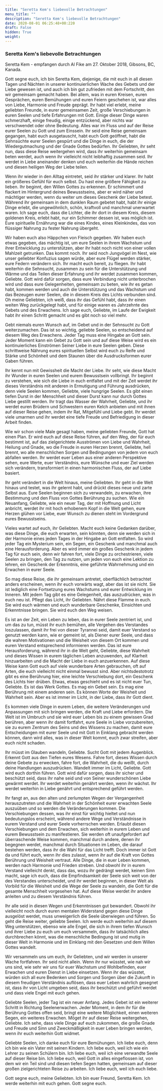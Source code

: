 ```yaml
---
title: "Seretta Kem's liebevolle Betrachtungen"
menu_title: ""
description: "Seretta Kem's liebevolle Betrachtungen"
date: 2020-08-01 06:25:48+00:220
draft: False
hidden: True
weight:
---
```

### Seretta Kem's liebevolle Betrachtungen

Seretta Kem - empfangen durch Al Fike am 27. Oktober 2018, Gibsons, BC, Kanada.

Gott segne euch, ich bin Seretta Kem, diejenige, die mit euch in all diesen Tagen und Nächten in unserer kontinuierlichen Wache des Gebets und der Liebe gewesen ist, und auch ich bin gut zufrieden mit dem Fortschritt, den wir gemeinsam gemacht haben. Bei allem, was in euren Kreisen, euren Gesprächen, euren Bemühungen und euren Feiern geschehen ist, war alles von Liebe, Harmonie und Freude geprägt. Ihr habt viel erlebt, meine geliebten Freunde, in eurer gemeinsamen Zeit, große Verschiebungen in euren Seelen und tiefe Erfahrungen mit Gott. Einige dieser Dinge waren schmerzhaft, einige freudig, einige entzückend, aber nichts war verschwendet oder ohne Bedeutung. Alles war im Fluss und auf der Reise eurer Seelen zu Gott und zum Einssein. Ihr seid eine Reise gemeinsam gegangen, habt euch ausgetauscht, habt euch Gott geöffnet, habt die Sehnsüchte eurer Seelen gespürt und die Dinge in euch, die der Wiedergutmachung und der Gnade Gottes bedürfen. Ihr Geliebten, ihr seht nun, dass diese Reise weitergehen wird, dass ihr weiterhin gemeinsam beten werdet, auch wenn ihr vielleicht nicht leibhaftig zusammen seid. Ihr werdet in Liebe aneinander denken und euch weiterhin die Hände reichen und diesen heiligen Weg der Liebe teilen.

Wenn ihr wieder in den Alltag eintretet, seid ihr stärker und klarer. Ihr habt ein größeres Gefühl für euch selbst. Du hast eine größere Fähigkeit zu lieben. Ihr beginnt, den Willen Gottes zu erkennen. Er schimmert und flackert im Hintergrund deines Bewusstseins, aber er wird näher und mächtiger werden, wenn du weiter um dieses Geschenk der Liebe betest. Während ihr gemeinsam in dem dunklen Raum gebetet habt, habt ihr einige Dinge erlebt, die ungewöhnlich, schön, kraftvoll und manchmal unerwartet waren. Ich sage euch, dass die Lichter, die ihr dort in diesem Kreis, diesem goldenen Kreis, erlebt habt, nur ein Schimmer dessen ist, was möglich ist. Eure spirituelle Ernährung war die eines Kindes, eines Kleinkindes, das von flüssiger Nahrung zu fester Nahrung übergeht.

Wir haben euch also Häppchen von Fleisch gegeben. Wir haben euch etwas gegeben, das mächtig ist, um eure Seelen in ihrem Wachstum und ihrer Entwicklung zu unterstützen, aber ihr habt noch nicht von einer vollen Mahlzeit getrunken. Das kommt noch. Ihr seid noch Jungvögel im Nest, wie unser geliebter Konfuzius sagen würde, aber eure Flügel werden stärker, eure Federn verändern sich. Ihr macht euch bereit, zu fliegen. Ihr habt weiterhin die Sehnsucht, zusammen zu sein für die Unterstützung und Wärme und das Teilen dieser Erfahrung und ihr werdet zusammen kommen, Geliebte. Gott wird dafür sorgen, dass eure Verbindung nicht unterbrochen wird und dass eure Gelegenheiten, gemeinsam zu beten, wie ihr es getan habt, kommen werden und auch die Unterstützung und das Wachstum und das Bezeugen eurer Seelen, die in diesem Kreis des Lichts verbunden sind. Oh meine Geliebten, ich weiß, dass ihr das Gefühl habt, dass ihr einen weiten Weg zurückgelegt habt, und für einige waren es Jahrzehnte des Gebets und des Erwachens. Ich sage euch, Geliebte, im Laufe der Ewigkeit habt ihr einen Schritt gemacht und es gibt noch so viel mehr.

Gebt niemals euren Wunsch auf, im Gebet und in der Sehnsucht zu Gott weiterzumachen. Das ist so wichtig, geliebte Seelen, so entscheidend auf diesem Weg des Erwachens. Jeder Tag muss eine Hingabe an Gott sein. Jeder Moment kann ein Gebet zu Gott sein und auf diese Weise wird es ein kontinuierliches Einströmen Seiner Liebe in eure Seelen geben. Diese schrittweise Nährung eures spirituellen Selbst wird euch zu Reife und Stärke und Schönheit und dem Staunen über die Ausdrucksformen eurer Gaben führen.

Ihr kennt nun mit Gewissheit die Macht der Liebe. Ihr seht, wie diese Macht ihr Wunder in euren Seelen und eurem Bewusstsein vollbringt. Ihr beginnt zu verstehen, wie sich die Liebe in euch entfaltet und mit der Zeit werdet ihr dieses Verständnis mit anderen in Ermutigung und Führung ausdrücken, denn viele Seelen kommen, Geliebte, viele hungrige Seelen. Es gibt einen tiefen Durst in der Menschheit und dieser Durst kann nur durch Gottes Liebe gestillt werden. Ihr tragt das Wasser der Wahrheit, Geliebte, und ihr werdet euren Brüdern und Schwestern euren Kelch anbieten und mit ihnen auf dieser Reise gehen, indem ihr Rat, Mitgefühl und Liebe gebt. Ihr werdet viele umarmen und ihr werdet eine tiefe Freude und Befriedigung in dieser Arbeit finden.

Wie wir schon viele Male gesagt haben, meine geliebten Freunde, Gott hat einen Plan. Er wird euch auf diese Reise führen, auf den Weg, der für euch bestimmt ist, auf das zielgerichtete Ausströmen von Liebe und Wahrheit, Heilung und Gnade, wo die Freude in euren Herzen brennt, Geliebte, hell brennt, wo alle menschlichen Sorgen und Bedingungen von jedem von euch abfallen werden. Ihr werdet euer Leben aus einer anderen Perspektive sehen, eure Werte, euer Verständnis, eure Wünsche und euer Ziel werden sich verändern, transformiert in einen harmonischen Fluss, der auf Liebe basiert.

Ihr geht verändert in die Welt hinaus, meine Geliebten. Ihr geht in die Welt hinaus und testet, was ihr gelernt habt, und drückt dieses neue und zarte Selbst aus. Eure Seelen beginnen sich zu verwandeln, zu erwachen, ihre Bestimmung und den Fluss von Gottes Berührung zu suchen. Wie ein Neuanfang, Geliebte, wie ein neuer Tag, der mit Hoffnung und Licht anbricht, werdet ihr mit hoch erhobenem Kopf in die Welt gehen, eure Herzen glühen vor Liebe, euer Wunsch zu dienen steht im Vordergrund eures Bewusstseins.

Vieles wartet auf euch, ihr Geliebten. Macht euch keine Gedanken darüber, was diese Dinge, die euch erwarten, sein könnten, denn sie werden sich in der Harmonie eines jeden Tages in der Hingabe an Gott entfalten. So wird jeder Tag ein Mysterium sein, ein Segen, ein Geschenk und manchmal auch eine Herausforderung. Aber es wird immer ein großes Geschenk in jedem Tag für euch sein, denn wir fahren fort, viele Dinge zu orchestrieren, viele Seelen zu bringen, den Tag zu nutzen, um jeden von euch eine Lektion zu lehren, ein Geschenk der Erkenntnis, eine geführte Wahrnehmung und ein Erwachen in eurer Seele.

So mag diese Reise, die ihr gemeinsam antretet, oberflächlich betrachtet anders erscheinen, wenn ihr euch vorwärts wagt, aber das ist sie nicht. Sie ist lediglich eine Fortsetzung eures Wachstums und eurer Entwicklung im Inneren. Mit jedem Tag gibt es eine Gelegenheit, das auszudrücken, was in euch neu ist. Pflegt das Licht, ihr Geliebten. Nährt diese Flamme in euch. Sie wird euch wärmen und euch wunderbare Geschenke, Einsichten und Erkenntnisse bringen. Sie wird euch den Weg weisen.

Es ist an der Zeit, ein Leben zu leben, das in eurer Seele zentriert ist, und um das zu tun, müsst ihr euch bemühen, alle Vergehen des Verstandes loszulassen, damit ihr frei von dieser Tyrannei seid, damit euer Verstand so genutzt werden kann, wie er gemeint ist, als Diener eurer Seele, und dass die wahren Motivationen und die Weisheit von diesem Ort kommen und euren Verstand entsprechend informieren werden. Das ist eure Herausforderung, während ihr in die Welt geht, Geliebte, diese Wahrheit und dieses Wissen in eurem täglichen Leben anzuwenden, auf Klarheit hinzuarbeiten und die Macht der Liebe in euch anzuerkennen. Auf diese Weise kann Gott euch auf viele wunderbare Arten gebrauchen, oft auf Arten, die euch vielleicht nicht einmal bewusst sind. Aber nichtsdestotrotz gibt es eine Berührung hier, eine leichte Verschiebung dort, ein Geschenk des Lichts hier drüben. Etwas, etwas geschieht und es ist nicht euer Tun, Geliebte. Es ist das Werk Gottes. Es mag ein Gebet sein. Es mag eine Berührung mit einem anderen sein. Es können Worte der Weisheit und Wahrheit sein. Aber es ist immer im Licht, in der Liebe, dass ihr Gott dient.

Es kommen viele Dinge in eurem Leben, die weitere Veränderungen und Anpassungen mit sich bringen werden, die Kraft und Liebe erfordern. Die Welt ist im Umbruch und sie wird euer Leben bis zu einem gewissen Grad berühren, aber wenn ihr damit fortfahrt, eure Seele in Liebe vorzubereiten, sie zu eurem Zentrum des Seins und des Wissens zu machen, damit eure Entscheidungen mit eurer Seele und mit Gott in Einklang gebracht werden können, dann wird alles, was in dieser Welt kommt, euch zwar streifen, aber euch nicht schaden.

Ihr müsst im Glauben wandeln, Geliebte. Sucht Gott mit jedem Augenblick. Erkennt Gott aus den Tiefen eures Wesens. Fahre fort, dieses Wissen durch deine Gebete zu erwecken, fahre fort, die Wahrheit, die du weißt, durch deine Handlungen auszudrücken. Wandelt immer im Licht, Geliebte. Gott wird euch dorthin führen. Gott wird dafür sorgen, dass ihr sicher und beschützt seid, dass ihr nahe seid und von Seiner wunderschönen Liebe gewärmt werdet. Ihr werdet weiterhin genährt werden, wenn ihr wächst. Ihr werdet weiterhin in Liebe genährt und entsprechend geführt werden.

Ihr fangt an, aus den alten und zerlumpten Wegen der Vergangenheit herauszutreten und die Wahrheit in der Schönheit eurer erwachten Seele auszuüben und so werden die Veränderungen kommen. Die Verschiebungen dessen, was ihr einst für wichtig hieltet und nun bedeutungslos erscheint, während andere Wege und Verständnisse in eurem Verstand und eurer Seele vorherrschen werden. Erlaubt diesen Verschiebungen und dem Erwachen, sich weiterhin in eurem Leben und eurem Bewusstsein zu manifestieren. Sie werden oft unaufgefordert auf überraschende Weise kommen, manchmal durch andere, denen ihr begegnen werdet, manchmal durch Situationen im Leben, die darauf bestehen werden, dass ihr die Wahl für das Licht trefft. Doch immer ist Gott da und führt euch, wenn ihr dies zulasst, wenn ihr auf die Kraft von Gottes Berührung und Weisheit vertraut. Alle Dinge, die in euer Leben kommen, werden nach Harmonie und Frieden streben. Und obwohl ihr in eurem Verstand vielleicht denkt, dass das, wozu ihr gedrängt werdet, keinen Sinn macht, sage ich euch, dass die Empfindsamkeit der Seele sich weit von der des Verstandes unterscheidet, und ihr werdet beginnen, in dieser Welt als Vorbild für die Weisheit und die Wege der Seele zu wandeln, die Gott für die gesamte Menschheit vorgesehen hat. Auf diese Weise werdet ihr andere anleiten und zu diesem Verständnis führen.

Ihr alle seid in diesen Wegen und Erkenntnissen gut bewandert. Obwohl ihr vielleicht noch durch euren mentalen Widerstand gegen diese Dinge ausgelöst werdet, muss unweigerlich die Seele überwiegen und führen. So geht die Reise weiter, geliebte Seelen. Ich werde euch weiterhin auf diesem Weg unterstützen, ebenso wie alle Engel, die sich in ihrem tiefen Wunsch und ihrer Liebe zu euch um euch versammeln, dass ihr tatsächlich alles durchbrechen könnt, was die menschliche Bedingung ist und mutig in dieser Welt in Harmonie und im Einklang mit den Gesetzen und dem Willen Gottes wandelt.

Wir versammeln uns um euch, ihr Geliebten, und wir werden in unserer Wache fortfahren. Ihr seid nicht allein. Wenn ihr nur wüsstet, wie nah wir uns sind, wie sehr wir uns für euer Wachstum und Wohlbefinden, euer Erwachen und euren Dienst in Liebe einsetzen. Wenn ihr das wüsstet, würden sich all eure Bedenken und Sorgen und Sorgen über die Zukunft in diesem freudigen Verständnis auflösen, dass euer Leben wahrlich gesegnet ist, dass ihr von Licht umgeben seid, dass ihr beschützt und geführt werdet und dass viele Engel mit euch gehen.

Geliebte Seelen, jeder Tag ist ein neuer Anfang. Jedes Gebet ist ein weiterer Schritt in Richtung Seelenerwachen. Jeder Moment, in dem ihr für die Berührung Gottes offen seid, bringt eine weitere Möglichkeit, einen weiteren Segen, ein weiteres Erwachen. Möget ihr auf dieser Reise weitergehen, Geliebte. Ich sehe, dass viele Dinge auf euch zukommen, die große Gnade und Freude und Sinn und Zweckmäßigkeit in euer Leben bringen werden, wenn ihr euch weiterhin Gott widmet.

Geliebte Seelen, ich danke euch für eure Bemühungen. Ich liebe euch, denn ich bin wie ein Vater mit seinen Kindern. Ich liebe euch, weil ich wie ein Lehrer zu seinen Schülern bin. Ich liebe euch, weil ich eine verwandte Seele auf dieser Reise bin. Ich liebe euch, weil Gott in alles eingeflossen ist, von dem wir ein Teil sind und diesen tiefen Segen hatten, gemeinsam auf dieser großen zielgerichteten Reise zu arbeiten. Ich liebe euch, weil ich euch liebe.

Gott segne euch, meine Geliebten. Ich bin euer Freund, Seretta Kem. Ich werde weiterhin mit euch gehen. Gott segne euch.
